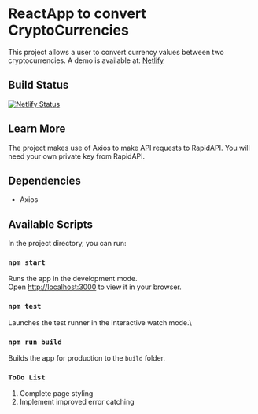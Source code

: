 # ReactApp to convert CryptoCurrencies

This project allows a user to convert currency values between two cryptocurrencies.
A demo is available at: [Netlify](https://cryptoconverterdemo.netlify.app/)

## Build Status

[![Netlify Status](https://api.netlify.com/api/v1/badges/2c2acb82-afae-48fb-9124-8cea9878220f/deploy-status)](https://app.netlify.com/sites/cryptoconverterdemo/deploys)

## Learn More

The project makes use of Axios to make API requests to RapidAPI. You will need your own private key from RapidAPI.

## Dependencies

* Axios

## Available Scripts

In the project directory, you can run:

### `npm start`

Runs the app in the development mode.\
Open [http://localhost:3000](http://localhost:3000) to view it in your browser.

### `npm test`

Launches the test runner in the interactive watch mode.\

### `npm run build`

Builds the app for production to the `build` folder.

### `ToDo List`

1. Complete page styling
2. Implement improved error catching
